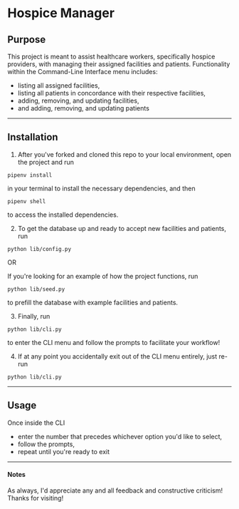 # Hospice Manager


## Purpose

This project is meant to assist healthcare workers, specifically hospice providers,
with managing their assigned facilities and patients.
Functionality within the Command-Line Interface menu includes:
  + listing all assigned facilities,
  + listing all patients in concordance with their respective facilities,
  + adding, removing, and updating facilities,
  + and adding, removing, and updating patients

---

## Installation

1. After you've forked and cloned this repo to your local environment, 
open the project and run

`pipenv install`

in your terminal to install the necessary dependencies, and then 

`pipenv shell`

to access the installed dependencies.

2. To get the database up and ready to accept new facilities and patients, run

`python lib/config.py`

OR 

If you're looking for an example of how the project functions, run

`python lib/seed.py`

to prefill the database with example facilities and patients.

3. Finally, run

`python lib/cli.py`

to enter the CLI menu and follow the prompts to facilitate your workflow!

4. If at any point you accidentally exit out of the CLI menu entirely, just re-run

`python lib/cli.py`

---

## Usage

Once inside the CLI
  + enter the number that precedes whichever option you'd like to select,
  + follow the prompts,
  + repeat until you're ready to exit

---

#### Notes
As always, I'd appreciate any and all feedback and constructive criticism! Thanks for visiting!